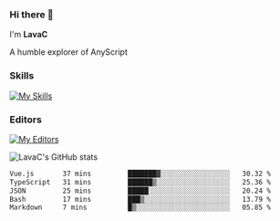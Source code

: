 ### Hi there 👋
I'm **LavaC**

A humble explorer of AnyScript

### Skills
[![My Skills](https://skillicons.dev/icons?i=js,ts,vue,nodejs,nuxtjs,astro,solidjs,tailwind)](https://skillicons.dev)

### Editors
[![My Editors](https://skillicons.dev/icons?i=neovim,vscode)](https://skillicons.dev)

![LavaC's GitHub stats](https://github-readme-stats.vercel.app/api?username=LavaCxx&show_icons=true&theme=synthwave)

<!--START_SECTION:waka-->

```txt
Vue.js       37 mins         ███████▓░░░░░░░░░░░░░░░░░   30.32 %
TypeScript   31 mins         ██████▒░░░░░░░░░░░░░░░░░░   25.36 %
JSON         25 mins         █████░░░░░░░░░░░░░░░░░░░░   20.24 %
Bash         17 mins         ███▒░░░░░░░░░░░░░░░░░░░░░   13.79 %
Markdown     7 mins          █▒░░░░░░░░░░░░░░░░░░░░░░░   05.85 %
```

<!--END_SECTION:waka-->
